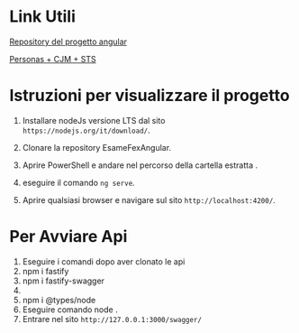 # Link Utili

[Repository del progetto angular](https://github.com/TheCeolo/EsameFex)

[Personas + CJM + STS](https://miro.com/app/board/o9J_l6ab7H8=/)


# Istruzioni per visualizzare il progetto

1. Installare nodeJs versione LTS dal sito `https://nodejs.org/it/download/`.

2. Clonare la repository EsameFexAngular.

3. Aprire PowerShell e andare nel percorso della cartella estratta .

4. eseguire il comando `ng serve`.

4. Aprire qualsiasi browser e navigare sul sito `http://localhost:4200/`.


# Per Avviare Api

1. Eseguire i comandi dopo aver clonato le api
2.  npm i fastify
3. npm i fastify-swagger
4. 
5. npm i @types/node
6. Eseguire comando node .
7. Entrare nel sito `http://127.0.0.1:3000/swagger/`
